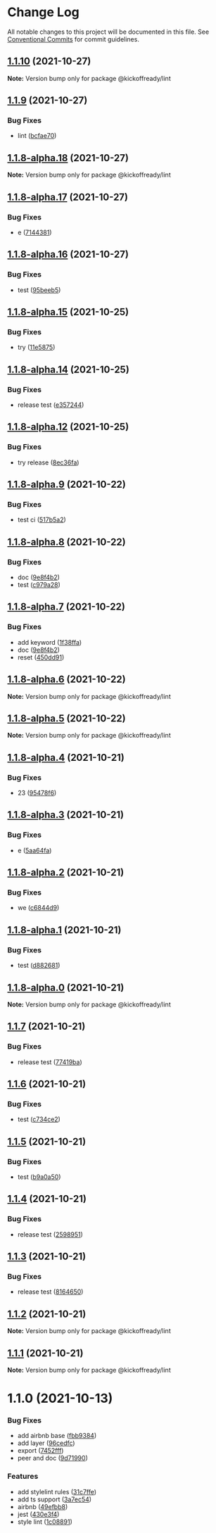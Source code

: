 # Change Log

All notable changes to this project will be documented in this file.
See [Conventional Commits](https://conventionalcommits.org) for commit guidelines.

## [1.1.10](https://github.com/kickoffready/kickoff/compare/@kickoffready/lint@1.1.9...@kickoffready/lint@1.1.10) (2021-10-27)

**Note:** Version bump only for package @kickoffready/lint





## [1.1.9](https://github.com/kickoffready/kickoff/compare/@kickoffready/lint@1.1.8-alpha.18...@kickoffready/lint@1.1.9) (2021-10-27)


### Bug Fixes

* lint ([bcfae70](https://github.com/kickoffready/kickoff/commit/bcfae70ddc0773165abb659cba4bda3d6c18c1fb))





## [1.1.8-alpha.18](https://github.com/kickoffready/kickoff/compare/@kickoffready/lint@1.1.8-alpha.17...@kickoffready/lint@1.1.8-alpha.18) (2021-10-27)

**Note:** Version bump only for package @kickoffready/lint





## [1.1.8-alpha.17](https://github.com/kickoffready/kickoff/compare/@kickoffready/lint@1.1.8-alpha.16...@kickoffready/lint@1.1.8-alpha.17) (2021-10-27)


### Bug Fixes

* e ([7144381](https://github.com/kickoffready/kickoff/commit/7144381e0f7b1647a95b5ff34e5ec9f0cdd5a206))





## [1.1.8-alpha.16](https://github.com/kickoffready/kickoff/compare/@kickoffready/lint@1.1.8-alpha.15...@kickoffready/lint@1.1.8-alpha.16) (2021-10-27)


### Bug Fixes

* test ([95beeb5](https://github.com/kickoffready/kickoff/commit/95beeb5932590cee19368cd2aa0c7f56651d353d))





## [1.1.8-alpha.15](https://git-sl/kickoffready/kickoff/compare/@kickoffready/lint@1.1.8-alpha.14...@kickoffready/lint@1.1.8-alpha.15) (2021-10-25)


### Bug Fixes

* try ([11e5875](https://git-sl/kickoffready/kickoff/commits/11e5875ffed0a43885ee59ce670e988f5d611c3b))





## [1.1.8-alpha.14](https://github.com/kickoffready/kickoff/compare/@kickoffready/lint@1.1.8-alpha.12...@kickoffready/lint@1.1.8-alpha.14) (2021-10-25)


### Bug Fixes

* release test ([e357244](https://github.com/kickoffready/kickoff/commit/e357244b4f59c2ecd70b5ae33a1beb6fbfe44518))





## [1.1.8-alpha.12](https://git-sl/kickoffready/kickoff/compare/@kickoffready/lint@1.1.8-alpha.9...@kickoffready/lint@1.1.8-alpha.12) (2021-10-25)


### Bug Fixes

* try release ([8ec36fa](https://git-sl/kickoffready/kickoff/commits/8ec36fa1b27dd1f3c8499b54a6690013289bd9e2))





## [1.1.8-alpha.9](https://github.com/kickoffready/kickoff/compare/@kickoffready/lint@1.1.8-alpha.8...@kickoffready/lint@1.1.8-alpha.9) (2021-10-22)


### Bug Fixes

* test ci ([517b5a2](https://github.com/kickoffready/kickoff/commit/517b5a281989f24e43820dc62a15076dc726706f))





## [1.1.8-alpha.8](https://git-sl/kickoffready/kickoff/compare/@kickoffready/lint@1.1.8-alpha.7...@kickoffready/lint@1.1.8-alpha.8) (2021-10-22)


### Bug Fixes

* doc ([9e8f4b2](https://git-sl/kickoffready/kickoff/commits/9e8f4b2b5e906ae02c14f324c02f916e720c959a))
* test ([c979a28](https://git-sl/kickoffready/kickoff/commits/c979a28b29bd76c115fd1b3c918cf296a5b90218))





## [1.1.8-alpha.7](https://git-sl/kickoffready/kickoff/compare/@kickoffready/lint@1.1.8-alpha.6...@kickoffready/lint@1.1.8-alpha.7) (2021-10-22)


### Bug Fixes

* add keyword ([1f38ffa](https://git-sl/kickoffready/kickoff/commits/1f38ffa9e36f2a4d2d41ac0dc455ef8984ed958d))
* doc ([9e8f4b2](https://git-sl/kickoffready/kickoff/commits/9e8f4b2b5e906ae02c14f324c02f916e720c959a))
* reset ([450dd91](https://git-sl/kickoffready/kickoff/commits/450dd91be1565d8574c13a8f52d6b4c4457d5951))





## [1.1.8-alpha.6](https://git-sl/kickoffready/kickoff/compare/@kickoffready/lint@1.1.8-alpha.5...@kickoffready/lint@1.1.8-alpha.6) (2021-10-22)

**Note:** Version bump only for package @kickoffready/lint





## [1.1.8-alpha.5](https://git-sl/kickoffready/kickoff/compare/@kickoffready/lint@1.1.8-alpha.4...@kickoffready/lint@1.1.8-alpha.5) (2021-10-22)

**Note:** Version bump only for package @kickoffready/lint





## [1.1.8-alpha.4](https://git-sl/kickoffready/kickoff/compare/@kickoffready/lint@1.1.8-alpha.3...@kickoffready/lint@1.1.8-alpha.4) (2021-10-21)


### Bug Fixes

* 23 ([95478f6](https://git-sl/kickoffready/kickoff/commits/95478f6ec70c1630be377597a8ba9c480c2b6abb))





## [1.1.8-alpha.3](https://git-sl/kickoffready/kickoff/compare/@kickoffready/lint@1.1.8-alpha.2...@kickoffready/lint@1.1.8-alpha.3) (2021-10-21)


### Bug Fixes

* e ([5aa64fa](https://git-sl/kickoffready/kickoff/commits/5aa64fa017d4523a319fb7f3984293a63c7c9d66))





## [1.1.8-alpha.2](https://git-sl/kickoffready/kickoff/compare/@kickoffready/lint@1.1.8-alpha.1...@kickoffready/lint@1.1.8-alpha.2) (2021-10-21)


### Bug Fixes

* we ([c6844d9](https://git-sl/kickoffready/kickoff/commits/c6844d954bd13dbaf067e4efa4fa97dbeb5ad967))





## [1.1.8-alpha.1](https://github.com/kickoffready/kickoff/compare/@kickoffready/lint@1.1.8-alpha.0...@kickoffready/lint@1.1.8-alpha.1) (2021-10-21)


### Bug Fixes

* test ([d882681](https://github.com/kickoffready/kickoff/commit/d88268197b01375d7cac0336003296574cedd49e))





## [1.1.8-alpha.0](https://git-sl/kickoffready/kickoff/compare/@kickoffready/lint@1.1.7...@kickoffready/lint@1.1.8-alpha.0) (2021-10-21)

**Note:** Version bump only for package @kickoffready/lint





## [1.1.7](https://github.com/kickoffready/kickoff/compare/@kickoffready/lint@1.1.6...@kickoffready/lint@1.1.7) (2021-10-21)


### Bug Fixes

* release test ([77419ba](https://github.com/kickoffready/kickoff/commit/77419badcd400c6f6be5f4136b0bcf4a16e63de1))





## [1.1.6](https://git-sl/kickoffready/kickoff/compare/@kickoffready/lint@1.1.5...@kickoffready/lint@1.1.6) (2021-10-21)


### Bug Fixes

* test ([c734ce2](https://git-sl/kickoffready/kickoff/commits/c734ce2cd094042acf2efb6554e6295f70540602))





## [1.1.5](https://git-sl/kickoffready/kickoff/compare/@kickoffready/lint@1.1.4...@kickoffready/lint@1.1.5) (2021-10-21)


### Bug Fixes

* test ([b9a0a50](https://git-sl/kickoffready/kickoff/commits/b9a0a505f31b4d16149d1aae475b228c26a6e58c))





## [1.1.4](https://github.com/kickoffready/kickoff/compare/@kickoffready/lint@1.1.3...@kickoffready/lint@1.1.4) (2021-10-21)


### Bug Fixes

* release test ([2598951](https://github.com/kickoffready/kickoff/commit/2598951280ca2729c0fcdb85e0aed70017fe4e66))





## [1.1.3](https://github.com/kickoffready/kickoff/compare/@kickoffready/lint@1.1.2...@kickoffready/lint@1.1.3) (2021-10-21)


### Bug Fixes

* release test ([8164650](https://github.com/kickoffready/kickoff/commit/816465003c10bfebd31f51ba5bd1f9bf6b7d4a35))





## [1.1.2](https://git-sl/kickoffready/kickoff/compare/@kickoffready/lint@1.1.1...@kickoffready/lint@1.1.2) (2021-10-21)

**Note:** Version bump only for package @kickoffready/lint





## [1.1.1](https://git-sl/kickoffready/kickoff/compare/@kickoffready/lint@1.1.0...@kickoffready/lint@1.1.1) (2021-10-21)

**Note:** Version bump only for package @kickoffready/lint





# 1.1.0 (2021-10-13)


### Bug Fixes

* add airbnb base ([fbb9384](https://github.com/kickoffready/kickoff/commit/fbb9384b92082f0f3c6984ac273095a4e87abadc))
* add layer ([96cedfc](https://github.com/kickoffready/kickoff/commit/96cedfcfaa28543e7d53bb82cac22ea188b04323))
* export ([7452fff](https://github.com/kickoffready/kickoff/commit/7452ffff776e2eba17318096c378978fecb74635))
* peer and doc ([9d71990](https://github.com/kickoffready/kickoff/commit/9d719901f74346a9fc0674396b0d19965d5d780f))


### Features

* add stylelint rules ([31c7ffe](https://github.com/kickoffready/kickoff/commit/31c7ffe26ae939c905ca5791306ac983face7bb0))
* add ts support ([3a7ec54](https://github.com/kickoffready/kickoff/commit/3a7ec54daa644e2ae874cffe96772bd7edd2fe73))
* airbnb ([49efbb8](https://github.com/kickoffready/kickoff/commit/49efbb8b662b37ab0baeeb0193f2fc4002a14f8b))
* jest ([430e3f4](https://github.com/kickoffready/kickoff/commit/430e3f43b9372779573d982d01514b54d9fb908b))
* style lint ([1c08891](https://github.com/kickoffready/kickoff/commit/1c08891d76fa5914165c8cdeb7a33f4b4bace5a2))
